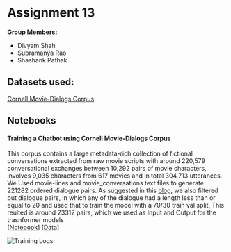 # Assignment 13

**Group Members:**
* Divyam Shah
* Subramanya Rao
* Shashank Pathak


## Datasets used:
[Cornell Movie-Dialogs Corpus](http://www.mpi-sws.org/~cristian/Cornell_Movie-Dialogs_Corpus.html)


## Notebooks
#### Training a Chatbot using Cornell Movie-Dialogs Corpus
This corpus contains a large metadata-rich collection of fictional conversations extracted from raw movie scripts with around 220,579 conversational exchanges between 10,292 pairs of movie characters, involves 9,035 characters from 617 movies and in total 304,713 utterances. We Used movie-lines and movie_conversations text files to generate 221282 ordered dialogue pairs. As suggested in this [blog](https://pytorch.org/tutorials/beginner/chatbot_tutorial.html), we also filtered out dialogue pairs, in which any of the dialogue had a length less than or equal to 20 and used that to train the model with a 70/30 train val split. This reulted is around 23312 pairs, which we used as Input and Output for the trasnformer models   
 [[Notebook](https://github.com/shashankhalo7/TheSchoolOfAI-END-Assignments/blob/main/Assignment9/Cornell_Movie_Dialogs_Corpus_Learning_Phrase_Representations_using_RNN_Encoder_Decoder_for_Statistical_Machine_Translation.ipynb)] [[Data](http://www.mpi-sws.org/~cristian/Cornell_Movie-Dialogs_Corpus.html)]

![Training Logs]()
